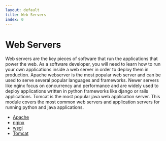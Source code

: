 ```yaml
---
layout: default
title: Web Servers 
index: 0
---
```


Web Servers
===========

Web servers are the key pieces of software that run the applications that power the web. As a software developer, you will need to learn how to run your own applications inside a web server in order to deploy them in production. Apache webserver is the most popular web server and can be used to serve several popular languages and frameworks. Newer servers like nginx focus on concurrency and performance and are widely used to deploy applications written in python frameworks like django or rails applications. Tomcat is the most popular java web application server. This module covers the most common web servers and application servers for running python and java applications.

* <a href='{{ site.baseurl }}/modules/web_servers/apache.html'>Apache</a>
* <a href='{{ site.baseurl }}/modules/web_servers/nginx.html'>nginx</a>
* <a href='{{ site.baseurl }}/modules/web_servers/wsgi.html'>wsgi</a>
* <a href='{{ site.baseurl }}/modules/web_servers/tomcat.html'>Tomcat</a>
